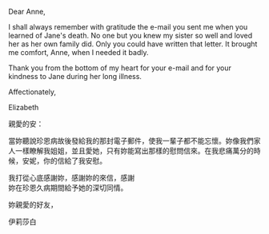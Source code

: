 Dear Anne,

I shall always remember with gratitude the e-mail you sent me when you
learned of Jane\'s death. No one but you knew my sister so well and
loved her as her own family did. Only you could have written that
letter. It brought me comfort, Anne, when I needed it badly.

Thank you from the bottom of my heart for your e-mail and for your
kindness to Jane during her long illness.

Affectionately,

Elizabeth

親愛的安：

當妳聽說珍恩病故後發給我的那封電子郵件，使我一輩子都不能忘懷。妳像我們家人一樣瞭解我姐姐，並且愛她，只有妳能寫出那樣的慰問信來。在我悲痛萬分的時候，安妮，你的信給了我安慰。

我打從心底感謝妳，感謝妳的來信，感謝\
妳在珍恩久病期間給予她的深切同情。

妳親愛的好友，

伊莉莎白
